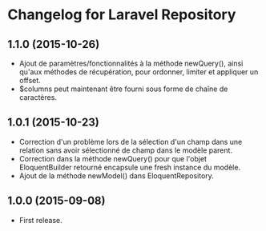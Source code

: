 # Changelog for Laravel Repository

## 1.1.0 (2015-10-26)

- Ajout de paramètres/fonctionnalités à la méthode newQuery(), ainsi qu'aux méthodes
  de récupération, pour ordonner, limiter et appliquer un offset.
- $columns peut maintenant être fourni sous forme de chaîne de caractères.

## 1.0.1 (2015-10-23)

- Correction d'un problème lors de la sélection d'un champ dans une relation sans avoir
  sélectionné de champ dans le modèle parent.
- Correction dans la méthode newQuery() pour que l'objet EloquentBuilder retourné
  encapsule une fresh instance du modèle.
- Ajout de la méthode newModel() dans EloquentRepository.

## 1.0.0 (2015-09-08)

- First release.

